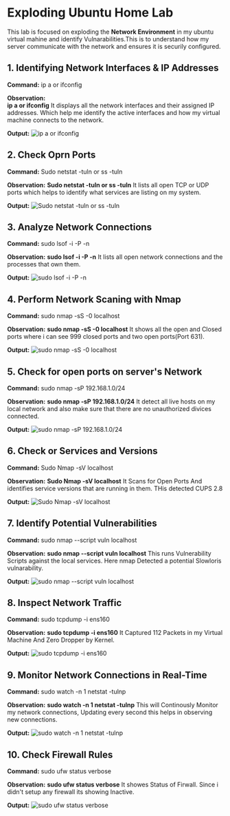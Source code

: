 # Exploding Ubuntu Home Lab

This lab is focused on exploding the **Network Environment** in my ubuntu virtual mahine and identify Vulnarabilities.This is to understand how my server communicate with the network and ensures it is securily configured.

## 1. Identifying Network Interfaces & IP Addresses

**Command:** 
ip a or ifconfig

**Observation:**  
**ip a or ifconfig** It displays all the network interfaces and their assigned IP addresses. Which help me identify the active interfaces and how my virtual machine connects to the network.

**Output:** 
![ip a or ifconfig](./Images%20Home%20Lab/ip.png)

## 2. Check Oprn Ports

**Command:** 
Sudo netstat -tuln or ss -tuln

**Observation:**
**Sudo netstat -tuln or ss -tuln** It lists all open TCP or UDP ports which helps to identify what services are listing on my system.

**Output:**
![Sudo netstat -tuln or ss -tuln](./Images%20Home%20Lab/sudo%20netstat%20tuln%20or%20ss%20-tuln.png)

## 3. Analyze Network Connections

**Command:**
sudo lsof -i -P -n

**Observation:** 
**sudo lsof -i -P -n** It lists all open network connections and the processes that own them.

**Output:**
![sudo lsof -i -P -n](./Images%20Home%20Lab/sudo%20lsof%20-i%20-P%20-n.png)

## 4. Perform Network Scaning with Nmap

**Command:**
sudo nmap -sS -0 localhost

 **Observation:**
 **sudo nmap -sS -0 localhost** It shows all the open and Closed ports where i can see 999 closed ports and two open ports(Port 631).

 **Output:**
 ![sudo nmap -sS -0 localhost](./Images%20Home%20Lab/sudo%20nmap%20-ss%20-0%20localhost.png)

## 5. Check for open ports on server's Network

**Command:**
sudo nmap -sP 192.168.1.0/24

**Observation:**
**sudo nmap -sP 192.168.1.0/24** It detect all live hosts on my local network and also make sure that there are no unauthorized divices connected.

**Output:**
![sudo nmap -sP 192.168.1.0/24](./Images%20Home%20Lab/sudo%20nmap%20-SP%20192.168.1.0:24%202.png)

## 6. Check or Services and Versions

**Command:**
Sudo Nmap -sV localhost

**Observation:**
**Sudo Nmap -sV localhost** It Scans for Open Ports And identifies service versions that are running in them. THis detected CUPS 2.8

**Output:**
![Sudo Nmap -sV localhost](./Images%20Home%20Lab/sudo%20nmap%20-sV%20localhost.png)

## 7. Identify Potential Vulnerabilities

**Command:**
sudo nmap --script vuln localhost

**Observation:**
**sudo nmap --script vuln localhost** This runs Vulnerability Scripts against the local services. Here nmap Detected a potential Slowloris vulnarability.

**Output:**
![sudo nmap --script vuln localhost](./Images%20Home%20Lab/sudo%20nmap%20--script%20vuln%20localhost.png)

## 8. Inspect Network Traffic

**Command:**
sudo tcpdump -i ens160

**Observation:**
**sudo tcpdump -i ens160** It Captured 112 Packets in my Virtual Machine And Zero Dropper by Kernel.

**Output:**
![sudo tcpdump -i ens160](./Images%20Home%20Lab/sudo%20tcpdump%20-i%20ens160.png)

## 9. Monitor Network Connections in Real-Time

**Command:**
sudo watch -n 1 netstat -tulnp

**Observation:**
**sudo watch -n 1 netstat -tulnp** This will Continously Monitor my network connections, Updating every second this helps in observing new connections.

**Output:**
![sudo watch -n 1 netstat -tulnp](./Images%20Home%20Lab/sudo%20watch%20-n%201%20netstat%20-tulnp%20%20.png)

## 10. Check Firewall Rules 

**Command:**
sudo ufw status verbose

**Observation:**
**sudo ufw status verbose** It showes Status of Firwall. Since i didn't setup any firewall its showing Inactive.

**Output:**
![sudo ufw status verbose](./Images%20Home%20Lab/sudo%20ufw%20status%20verbose.png)